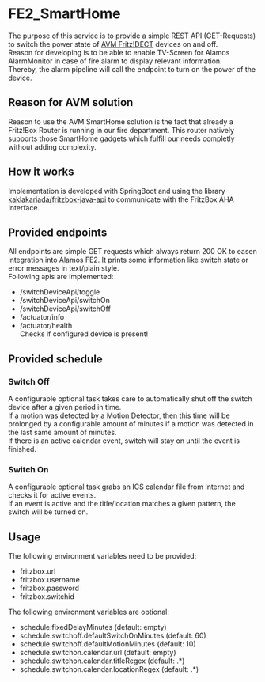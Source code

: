 # FE2_SmartHome
The purpose of this service is to provide a simple REST API (GET-Requests) to switch the power state of [AVM Fritz!DECT](https://avm.de/produkte/fritzdect/) devices on and off.  
Reason for developing is to be able to enable TV-Screen for Alamos AlarmMonitor in case of fire alarm to display relevant information.  
Thereby, the alarm pipeline will call the endpoint to turn on the power of the device.

## Reason for AVM solution
Reason to use the AVM SmartHome solution is the fact that already a Fritz!Box Router is running in our fire department. This router natively supports those SmartHome gadgets which fulfill our needs completly without adding complexity.

## How it works
Implementation is developed with SpringBoot and using the library [kaklakariada/fritzbox-java-api](https://github.com/kaklakariada/fritzbox-java-api) to communicate with the FritzBox AHA Interface.

## Provided endpoints
All endpoints are simple GET requests which always return 200 OK to easen integration into Alamos FE2. It prints some information like switch state or error messages in text/plain style.  
Following apis are implemented: 
* /switchDeviceApi/toggle  
* /switchDeviceApi/switchOn
* /switchDeviceApi/switchOff
* /actuator/info
* /actuator/health  
  Checks if configured device is present! 

## Provided schedule

### Switch Off
A configurable optional task takes care to automatically shut off the switch device after a given period in time.  
If a motion was detected by a Motion Detector, then this time will be prolonged by a configurable amount of minutes if a motion was detected in the last same amount of minutes.  
If there is an active calendar event, switch will stay on until the event is finished.

### Switch On
A configurable optional task grabs an ICS calendar file from Internet and checks it for active events.  
If an event is active and the title/location matches a given pattern, the switch will be turned on.

## Usage
The following environment variables need to be provided:
* fritzbox.url
* fritzbox.username
* fritzbox.password
* fritzbox.switchid


The following environment variables are optional:
* schedule.fixedDelayMinutes (default: empty)
* schedule.switchoff.defaultSwitchOnMinutes (default: 60)
* schedule.switchoff.defaultMotionMinutes (default: 10)
* schedule.switchon.calendar.url (default: empty)
* schedule.switchon.calendar.titleRegex (default: .*)
* schedule.switchon.calendar.locationRegex (default: .*)